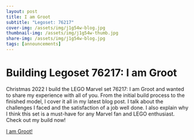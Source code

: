 ```yaml
---
layout: post
title: I am Groot
subtitle: "Legoset: 76217"
cover-img: /assets/img/j1g54w-blog.jpg
thumbnail-img: /assets/img/j1g54w-thumb.jpg
share-img: /assets/img/j1g54w-blog.jpg
tags: [announcements]
---
```


# Building Legoset 76217: I am Groot

Christmas 2022 I build the LEGO Marvel set 76217: I am Groot and wanted to share my experience with all of you. From the initial build process to the finished model, I cover it all in my latest blog post. I talk about the challenges I faced and the satisfaction of a job well done. I also explain why I think this set is a must-have for any Marvel fan and LEGO enthusiast. Check out my build now!

[I am Groot!](/lego/76217/i-am-groot.md)
